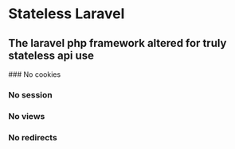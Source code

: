 # Stateless Laravel

## The laravel php framework altered for truly stateless api use

### No cookies
### No session
### No views
### No redirects
